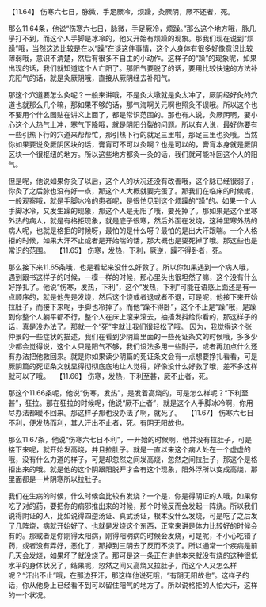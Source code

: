【11.64】  伤寒六七日，脉微，手足厥冷，烦躁，灸厥阴，厥不还者，死。

那么11.64条，他说“伤寒六七日，脉微，手足厥冷，烦躁。”那么这个地方哦，脉几乎打不到，而这个人手脚是冰冷的，他又开始有烦躁的现象。那我们现在说到“烦躁”哦，当然这边比较是在以“躁”在谈这件事情，这个人身体有很多好像意识比较薄弱哦，意识不清楚，然后有很多不自主的小动作。这样子的“躁”的现象呢，如果出现的话，我们就知道这个人亡阳了。那阳气要脱了的话，要用比较快速的方法补充阳气的话，就是灸厥阴哦，直接从厥阴经去补阳气。

那这个穴道要怎么灸呢？一般来讲哦，不是灸大墩就是灸太冲了，厥阴经好灸的穴道也就那么几个嘛，那如果不够的话，那气海啊关元啊也照灸不误哦。所以这个也不要用个什么图贴在讲义上面了，都是常识范围的。那也有人说，灸厥阴啊，要小心这个人热气上冲，寒气下降哦，就是阴阳分裂的问题。所以有人说，最好你要有一些引热下行的穴道来帮帮忙，那引热下行的就足三里啦，那足三里也灸哦。当然你如果要说灸厥阴区块的话，膏肓可不可以灸啊？也是可以的，膏肓本身就是厥阴区块一个很枢纽的地方。所以这些地方都灸一灸的话，我们就可能补回这个人的阳气。

但是呢，他说如果你灸了以后，这个人的状况还没有改善哦，这个脉已经很弱了，你灸了之后脉也没有好一点，那这个人大概就要完蛋了。那我们在临床的时候呢，一般观察哦，就是手脚冰冷的患者呢，是很怕见到这个烦躁的“躁”的。如果一个人手脚冰冷，又发生躁的现象，那这个人是无阳了哦，要死掉了。那如果是这个里寒外热的病人，就是有格拒现象，就是底子很寒，然后外面在发烧，这种里寒外热的病人呢，也就是格拒的时候呀，最怕的是什么呀？最怕的是出大汗跟喘。一个人格拒的时候，如果大汗不止或者是开始喘的话，那大概也是要死掉了哦。那这些也是常识的范围。
 
【11.65】  伤寒，发热，下利，厥逆，躁不得卧者，死。

那么接下来11.65条哦，也是看起来没什么好救了。所以你如果遇到一个病人哦，遇到跟书这样子的时候，一模一样的时候，那心里头也很坦然了嘛，这个没有什么好挣扎了。他说“伤寒，发热，下利”，这个“发热，下利”可能在语感上面还是有一点顺序的，就是他先是发烧，然后这个烧或者退或者不退，可是呢，他接下来开始拉肚子，而接下来呢，手脚也冷掉了。而他“躁不得卧”，这个不止是“躁”哦，是躁到你整个人躺平都不行，整个人在床上滚来滚去，抽搐发抖给你看的，那这样子的话，真是没办法了。那就一个“死”字就让我们很轻松了哦。
因为，我觉得这个张仲景的一些症状的描述，我们在看到少阴篇里面的一些死证条文的时候哦，多多少少都会觉得说，这个人只是阳气不够，我们设法多用一些附子，或者再加点什么还有办法把他救回来。就是你如果读少阴篇的死证条文会有一点想要挣扎看看，可是厥阴篇的死证条文就显得彻彻底底地让人觉得，好像没什么好救了哦，差不多这样就可以了哦。
 
【11.66】  伤寒，发热，下利至甚，厥不止者，死。

那这个11.66条呢，他说“伤寒，发热”，是发着高烧的，可是怎么样呢？“下利至甚”，狂拉。那在狂拉的时候呢，他说“厥不止者”，就是这个人手脚冰冷啊，你用尽办法都暖不回来。那这样子那也没办法了啊，就死了。
 
【11.67】  伤寒六七日不利，便发热而利，其人汗出不止者，死。有阴无阳故也。

那么11.67条，他说“伤寒六七日不利”，一开始的时候啊，他并没有拉肚子，可是接下来呢，就开始发高烧，并且拉肚子。就是一直以来这个病人处在一个虚虚的哦，没有什么力道的样子，可是却忽然之间发高烧，忽然之间拉肚子，那这个是格拒出来的哦。就是他的这个阴跟阳脱开才会有这个现象，阳外浮所以变成高烧，那里面都是一片阴寒所以拉肚子。

我们在生病的时候，什么时候会比较有发烧？一个是，你是得阴证的人哦，如果你吃了对的药，要把你的病邪推出来的时候，那个时候反而会发起一阵烧。所以我们说得阴证的人，比如说得四逆汤证、真武汤证，根本没什么发烧，可是吃了之后发了几阵烧，病就开始好了。也就是发烧这个东西，正常来讲是体力比较好的时候会有的。那或者是你刚得太阳病，刚得阳明病的时候会发烧，可是呢，不小心吃错了药，或者没有弄好，恶化了，那掉到三阴去了反而不烧了。所以通常一个疾病是前几天会发烧，如果坏了就没烧了。那可是这一条正在讲他本来就没有烧的这种很低水平的身体状况了，结果呢，忽然之间又高烧又拉肚子，而这个人又怎么样呢？“汗出不止”哦，在那边狂汗，那这样他说死哦，“有阴无阳故也”。这样子的话，你从他身上已经看不到可以留住阳气的地方了。所以说格拒的人怕大汗，这样的一个状况。
